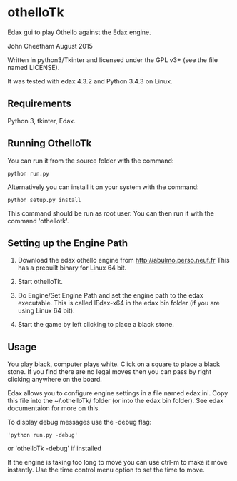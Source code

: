 # othelloTk
Edax gui to play Othello against the Edax engine.

John Cheetham August 2015

Written in python3/Tkinter and licensed under the GPL v3+
(see the file named LICENSE).

It was tested with edax 4.3.2 and Python 3.4.3 on Linux.

Requirements
------------
Python 3, tkinter, Edax.

Running OthelloTk
-----------------
You can run it from the source folder with the command:

    python run.py

Alternatively you can install it on your system with the command:

    python setup.py install

This command should be run as root user.
You can then run it with the command 'othellotk'.

Setting up the Engine Path
--------------------------
 1. Download the edax othello engine from http://abulmo.perso.neuf.fr
    This has a prebuilt binary for Linux 64 bit.

 2. Start othelloTk.

 3. Do Engine/Set Engine Path and set the engine path to the edax
    executable.
    This is called lEdax-x64 in the edax bin folder (if you are using
    Linux 64 bit).

 4. Start the game by left clicking to place a black stone.

Usage
-----
You play black, computer plays white.
Click on a square to place a black stone.
If you find there are no legal moves then you can pass by right
clicking anywhere on the board.

Edax allows you to configure engine settings in a file named
edax.ini. Copy this file into the ~/.othelloTk/ folder
(or into the edax bin folder). See edax documentaion for more on this.

To display debug messages use the -debug flag:

    'python run.py -debug'
 or 'othelloTk -debug' if installed

If the engine is taking too long to move you can use ctrl-m to make it
move instantly. Use the time control menu option to set the time to
move.

